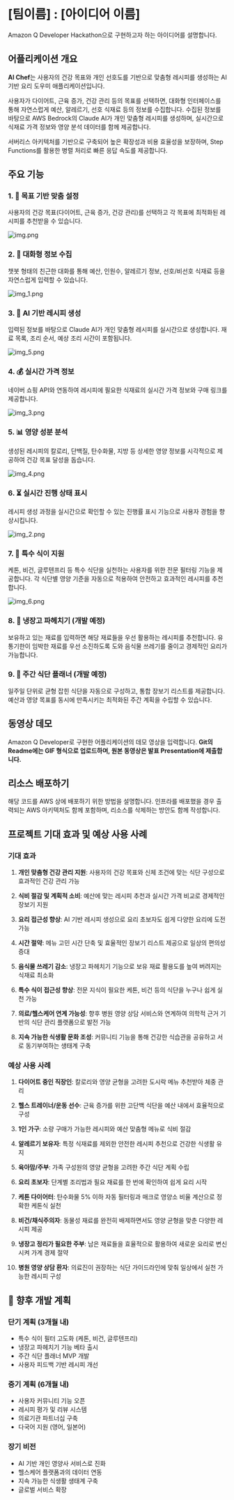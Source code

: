 # [팀이름] : [아이디어 이름]

Amazon Q Developer Hackathon으로 구현하고자 하는 아이디어를 설명합니다.

## 어플리케이션 개요

**AI Chef**는 사용자의 건강 목표와 개인 선호도를 기반으로 맞춤형 레시피를 생성하는 AI 기반 요리 도우미 애플리케이션입니다. 

사용자가 다이어트, 근육 증가, 건강 관리 등의 목표를 선택하면, 대화형 인터페이스를 통해 자연스럽게 예산, 알레르기, 선호 식재료 등의 정보를 수집합니다. 수집된 정보를 바탕으로 AWS Bedrock의 Claude AI가 개인 맞춤형 레시피를 생성하며, 실시간으로 식재료 가격 정보와 영양 분석 데이터를 함께 제공합니다. 

서버리스 아키텍처를 기반으로 구축되어 높은 확장성과 비용 효율성을 보장하며, Step Functions를 활용한 병렬 처리로 빠른 응답 속도를 제공합니다.

## 주요 기능

### 1. 🎯 목표 기반 맞춤 설정
사용자의 건강 목표(다이어트, 근육 증가, 건강 관리)를 선택하고 각 목표에 최적화된 레시피를 추천받을 수 있습니다.

![img.png](img.png)

### 2. 💬 대화형 정보 수집
챗봇 형태의 친근한 대화를 통해 예산, 인원수, 알레르기 정보, 선호/비선호 식재료 등을 자연스럽게 입력할 수 있습니다.

![img_1.png](img_1.png)

### 3. 🤖 AI 기반 레시피 생성
입력된 정보를 바탕으로 Claude AI가 개인 맞춤형 레시피를 실시간으로 생성합니다. 재료 목록, 조리 순서, 예상 조리 시간이 포함됩니다.

![img_5.png](img_5.png)

### 4. 💰 실시간 가격 정보
네이버 쇼핑 API와 연동하여 레시피에 필요한 식재료의 실시간 가격 정보와 구매 링크를 제공합니다.

![img_3.png](img_3.png)

### 5. 📊 영양 성분 분석
생성된 레시피의 칼로리, 단백질, 탄수화물, 지방 등 상세한 영양 정보를 시각적으로 제공하여 건강 목표 달성을 돕습니다.

![img_4.png](img_4.png)

### 6. ⏳ 실시간 진행 상태 표시
레시피 생성 과정을 실시간으로 확인할 수 있는 진행률 표시 기능으로 사용자 경험을 향상시킵니다.

![img_2.png](img_2.png)

### 7. 🥑 특수 식이 지원
케톤, 비건, 글루텐프리 등 특수 식단을 실천하는 사용자를 위한 전문 필터링 기능을 제공합니다. 각 식단별 영양 기준을 자동으로 적용하여 안전하고 효과적인 레시피를 추천합니다.

![img_6.png](img_6.png)

### 8. 🥫 냉장고 파헤치기 (개발 예정)
보유하고 있는 재료를 입력하면 해당 재료들을 우선 활용하는 레시피를 추천합니다. 유통기한이 임박한 재료를 우선 소진하도록 도와 음식물 쓰레기를 줄이고 경제적인 요리가 가능합니다.

### 9. 📅 주간 식단 플래너 (개발 예정)
일주일 단위로 균형 잡힌 식단을 자동으로 구성하고, 통합 장보기 리스트를 제공합니다. 예산과 영양 목표를 동시에 만족시키는 최적화된 주간 계획을 수립할 수 있습니다.

## 동영상 데모

Amazon Q Developer로 구현한 어플리케이션의 데모 영상을 입력합니다.
**Git의 Readme에는 GIF 형식으로 업로드하며, 원본 동영상은 발표 Presentation에 제출합니다.**

## 리소스 배포하기

해당 코드를 AWS 상에 배포하기 위한 방법을 설명합니다. 인프라를 배포했을 경우 출력되는 AWS 아키텍처도 함께 포함하며, 리소스를 삭제하는 방안도 함께 작성합니다.

## 프로젝트 기대 효과 및 예상 사용 사례

### 기대 효과

1. **개인 맞춤형 건강 관리 지원**: 사용자의 건강 목표와 신체 조건에 맞는 식단 구성으로 효과적인 건강 관리 가능

2. **식비 절감 및 계획적 소비**: 예산에 맞는 레시피 추천과 실시간 가격 비교로 경제적인 장보기 지원

3. **요리 접근성 향상**: AI 기반 레시피 생성으로 요리 초보자도 쉽게 다양한 요리에 도전 가능

4. **시간 절약**: 메뉴 고민 시간 단축 및 효율적인 장보기 리스트 제공으로 일상의 편의성 증대

5. **음식물 쓰레기 감소**: 냉장고 파헤치기 기능으로 보유 재료 활용도를 높여 버려지는 식재료 최소화

6. **특수 식이 접근성 향상**: 전문 지식이 필요한 케톤, 비건 등의 식단을 누구나 쉽게 실천 가능

7. **의료/헬스케어 연계 가능성**: 향후 병원 영양 상담 서비스와 연계하여 의학적 근거 기반의 식단 관리 플랫폼으로 발전 가능

8. **지속 가능한 식생활 문화 조성**: 커뮤니티 기능을 통해 건강한 식습관을 공유하고 서로 동기부여하는 생태계 구축

### 예상 사용 사례

1. **다이어트 중인 직장인**: 칼로리와 영양 균형을 고려한 도시락 메뉴 추천받아 체중 관리

2. **헬스 트레이너/운동 선수**: 근육 증가를 위한 고단백 식단을 예산 내에서 효율적으로 구성

3. **1인 가구**: 소량 구매가 가능한 레시피와 예산 맞춤형 메뉴로 식비 절감

4. **알레르기 보유자**: 특정 식재료를 제외한 안전한 레시피 추천으로 건강한 식생활 유지

5. **육아맘/주부**: 가족 구성원의 영양 균형을 고려한 주간 식단 계획 수립

6. **요리 초보자**: 단계별 조리법과 필요 재료를 한 번에 확인하여 쉽게 요리 시작

7. **케톤 다이어터**: 탄수화물 5% 이하 자동 필터링과 매크로 영양소 비율 계산으로 정확한 케톤식 실천

8. **비건/채식주의자**: 동물성 재료를 완전히 배제하면서도 영양 균형을 맞춘 다양한 레시피 제공

9. **냉장고 정리가 필요한 주부**: 남은 재료들을 효율적으로 활용하여 새로운 요리로 변신시켜 가계 경제 절약

10. **병원 영양 상담 환자**: 의료진이 권장하는 식단 가이드라인에 맞춰 일상에서 실천 가능한 레시피 구성

## 🚀 향후 개발 계획

### 단기 계획 (3개월 내)
- 특수 식이 필터 고도화 (케톤, 비건, 글루텐프리)
- 냉장고 파헤치기 기능 베타 출시
- 주간 식단 플래너 MVP 개발
- 사용자 피드백 기반 레시피 개선

### 중기 계획 (6개월 내)
- 사용자 커뮤니티 기능 오픈
- 레시피 평가 및 리뷰 시스템
- 의료기관 파트너십 구축
- 다국어 지원 (영어, 일본어)

### 장기 비전
- AI 기반 개인 영양사 서비스로 진화
- 헬스케어 플랫폼과의 데이터 연동
- 지속 가능한 식생활 생태계 구축
- 글로벌 서비스 확장